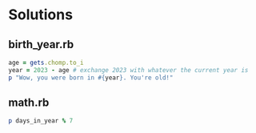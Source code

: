 # Solutions

## birth_year.rb

```ruby
age = gets.chomp.to_i
year = 2023 - age # exchange 2023 with whatever the current year is
p "Wow, you were born in #{year}. You're old!"
```

## math.rb

```ruby
p days_in_year % 7
```